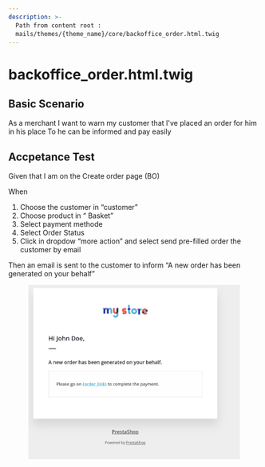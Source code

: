 ```yaml
---
description: >-
  Path from content root :
  mails/themes/{theme_name}/core/backoffice_order.html.twig
---
```


# backoffice\_order.html.twig

## Basic Scenario

As a merchant I want to warn my customer that I've placed an order for him in his place To he can be informed and pay easily

## Accpetance Test

Given that I am on the Create order page (BO)&#x20;

When

1. Choose the customer in “customer”
2. Choose product in “ Basket”
3. Select payment methode
4. Select Order Status
5. Click in dropdow “more action” and select send pre-filled order the customer by email&#x20;

Then an email is sent to the customer to inform “A new order has been generated on your behalf”



<figure><img src="../../../.gitbook/assets/Untitled (4).png" alt=""><figcaption></figcaption></figure>
